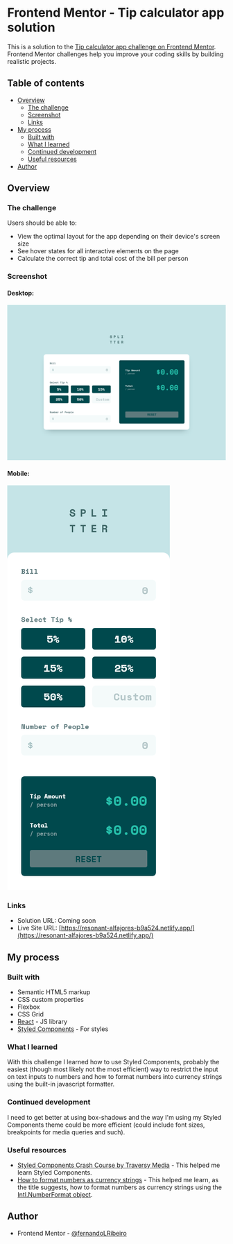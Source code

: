# Frontend Mentor - Tip calculator app solution

This is a solution to the [Tip calculator app challenge on Frontend Mentor](https://www.frontendmentor.io/challenges/tip-calculator-app-ugJNGbJUX). Frontend Mentor challenges help you improve your coding skills by building realistic projects.

## Table of contents

- [Overview](#overview)
  - [The challenge](#the-challenge)
  - [Screenshot](#screenshot)
  - [Links](#links)
- [My process](#my-process)
  - [Built with](#built-with)
  - [What I learned](#what-i-learned)
  - [Continued development](#continued-development)
  - [Useful resources](#useful-resources)
- [Author](#author)

## Overview

### The challenge

Users should be able to:

- View the optimal layout for the app depending on their device's screen size
- See hover states for all interactive elements on the page
- Calculate the correct tip and total cost of the bill per person

### Screenshot

#### Desktop:
![](./screenshots/desktop.png)

#### Mobile:
![](./screenshots/mobile.png)

### Links

- Solution URL: Coming soon
- Live Site URL: [https://resonant-alfajores-b9a524.netlify.app/](https://resonant-alfajores-b9a524.netlify.app/)

## My process

### Built with

- Semantic HTML5 markup
- CSS custom properties
- Flexbox
- CSS Grid
- [React](https://reactjs.org/) - JS library
- [Styled Components](https://styled-components.com/) - For styles

### What I learned

With this challenge I learned how to use Styled Components, probably the easiest (though most likely not the most efficient) way to restrict the input on text inputs to numbers and how to format numbers into currency strings using the built-in javascript formatter.

### Continued development

I need to get better at using box-shadows and the way I'm using my Styled Components theme could be more efficient (could include font sizes, breakpoints for media queries and such).

### Useful resources

- [Styled Components Crash Course by Traversy Media](https://www.youtube.com/watch?v=02zO0hZmwnw) - This helped me learn Styled Components.
- [How to format numbers as currency strings](https://stackoverflow.com/questions/149055/how-to-format-numbers-as-currency-strings) - This helped me learn, as the title suggests, how to format numbers as currency strings using the [Intl.NumberFormat object](https://developer.mozilla.org/en-US/docs/web/javascript/reference/global_objects/intl/numberformat).

## Author

- Frontend Mentor - [@fernandoLRibeiro](https://www.frontendmentor.io/profile/fernandoLRibeiro)
